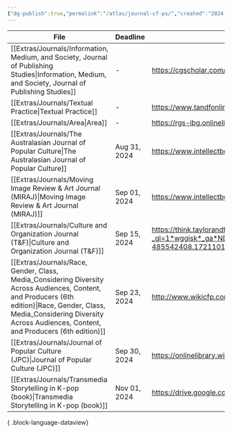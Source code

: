 ```yaml
---
{"dg-publish":true,"permalink":"/atlas/journal-cf-ps/","created":"2024-07-16T15:28:39.802+08:00","updated":"2024-07-23T10:47:14.474+08:00"}
---
```



| File                                                                                                                                                                                                                                    | Deadline     | URL                                                                                                                                                                                                                                                                                                                                                                              |
| --------------------------------------------------------------------------------------------------------------------------------------------------------------------------------------------------------------------------------------- | ------------ | -------------------------------------------------------------------------------------------------------------------------------------------------------------------------------------------------------------------------------------------------------------------------------------------------------------------------------------------------------------------------------- |
| [[Extras/Journals/Information, Medium, and Society, Journal of Publishing Studies\|Information, Medium, and Society, Journal of Publishing Studies]]                                                                                 | \-           | https://cgscholar.com/bookstore/cgrn/189/480                                                                                                                                                                                                                                                                                                                                     |
| [[Extras/Journals/Textual Practice\|Textual Practice]]                                                                                                                                                                               | \-           | https://www.tandfonline.com/journals/rtpr20                                                                                                                                                                                                                                                                                                                                      |
| [[Extras/Journals/Area\|Area]]                                                                                                                                                                                                       | \-           | https://rgs-ibg.onlinelibrary.wiley.com/journal/14754762                                                                                                                                                                                                                                                                                                                         |
| [[Extras/Journals/The Australasian Journal of Popular Culture\|The Australasian Journal of Popular Culture]]                                                                                                                         | Aug 31, 2024 | https://www.intellectbooks.com/the-australasian-journal-of-popular-culture                                                                                                                                                                                                                                                                                                       |
| [[Extras/Journals/Moving Image Review & Art Journal (MIRAJ)\|Moving Image Review & Art Journal (MIRAJ)]]                                                                                                                             | Sep 01, 2024 | https://www.intellectbooks.com/miraj-the-moving-image-review-art-journal#call-for-papers                                                                                                                                                                                                                                                                                         |
| [[Extras/Journals/Culture and Organization Journal (T&F)\|Culture and Organization Journal (T&F)]]                                                                                                                                   | Sep 15, 2024 | https://think.taylorandfrancis.com/special_issues/good-bad-ugly-representation-leadership-popular-culture/?_gl=1*wggisk*_ga*NDg1NTQyNDA4LjE3MjExMDEzNDc.*_ga_P72E44E6LY*MTcyMTExMjE3NC4xLjAuMTcyMTExMjE4NC4wLjAuMA..*_gcl_au*MjA0MzU5MzU0My4xNzIxMTAxNTM4*_ga_0HYE8YG0M6*MTcyMTEwMTM0Ni4xLjEuMTcyMTExMjIxMS4xNS4wLjA.&_ga=2.235871046.639862246.1721101348-485542408.1721101347/ |
| [[Extras/Journals/Race, Gender, Class, Media_Considering Diversity Across Audiences, Content, and Producers (6th edition)\|Race, Gender, Class, Media_Considering Diversity Across Audiences, Content, and Producers (6th edition)]] | Sep 23, 2024 | http://www.wikicfp.com/cfp/servlet/event.showcfp?eventid=181527&copyownerid=188185                                                                                                                                                                                                                                                                                               |
| [[Extras/Journals/Journal of Popular Culture (JPC)\|Journal of Popular Culture (JPC)]]                                                                                                                                               | Sep 30, 2024 | https://onlinelibrary.wiley.com/journal/15405931                                                                                                                                                                                                                                                                                                                                 |
| [[Extras/Journals/Transmedia Storytelling in K-pop (book)\|Transmedia Storytelling in K-pop (book)]]                                                                                                                                 | Nov 01, 2024 | https://drive.google.com/file/d/1vkJweIlNFdvveJC0WtYqzKxXi1fMFw1G/view                                                                                                                                                                                                                                                                                                           |

{ .block-language-dataview}
